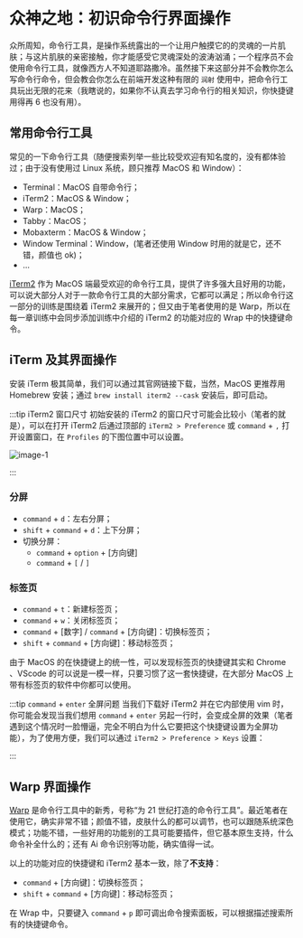 # 众神之地：初识命令行界面操作

众所周知，命令行工具，是操作系统露出的一个让用户触摸它的的灵魂的一片肌肤；与这片肌肤的亲密接触，你才能感受它灵魂深处的波涛汹涌；一个程序员不会使用命令行工具，就像西方人不知道耶路撒冷。虽然接下来这部分并不会教你怎么写命令行命令，但会教会你怎么在前端开发这种有限的 `润射` 使用中，把命令行工具玩出无限的花来（我瞎说的，如果你不认真去学习命令行的相关知识，你快捷键用得再 6 也没有用）。

## 常用命令行工具

常见的一下命令行工具（随便搜索列举一些比较受欢迎有知名度的，没有都体验过；由于没有使用过 Linux 系统，顾只推荐 MacOS 和 Window）：

- Terminal：MacOS 自带命令行；
- iTerm2：MacOS & Window；
- Warp：MacOS；
- Tabby：MacOS；
- Mobaxterm：MacOS & Window；
- Window Terminal：Window，(笔者还使用 Window 时用的就是它，还不错，颜值也 ok)；
- ...

[iTerm2](https://iterm2.com/) 作为 MacOS 端最受欢迎的命令行工具，提供了许多强大且好用的功能，可以说大部分人对于一款命令行工具的大部分需求，它都可以满足；所以命令行这一部分的训练是围绕着 iTerm2 来展开的；但又由于笔者使用的是 Warp，所以在每一章训练中会同步添加训练中介绍的 iTerm2 的功能对应的 Wrap 中的快捷键命令。

## iTerm 及其界面操作

安装 iTerm 极其简单，我们可以通过其官网链接下载，当然，MacOS 更推荐用 Homebrew 安装；通过 `brew install iterm2 --cask` 安装后，即可启动。

:::tip iTerm2 窗口尺寸
初始安装的 iTerm2 的窗口尺寸可能会比较小（笔者的就是），可以在打开 iTerm2 后通过顶部的 `iTerm2 > Preference` 或 `command` + `,` 打开设置窗口，在 `Profiles` 的下图位置中可以设置。

![image-1](https://raw.githubusercontent.com/Nauxscript/Just-Vim-It/master/docs/public/images/day-38-1.png)

:::

### 分屏

- `command` + `d`：左右分屏；
- `shift` + `command` + `d`：上下分屏；
- 切换分屏：
  + `command` + `option` + [方向键]
  + `command` + `[` / `]`

### 标签页

- `command` + `t`：新建标签页；
- `command` + `w`：关闭标签页；
- `command` + [数字] / `command` + [方向键]：切换标签页；
- `shift` + `command` + [方向键]：移动标签页；

由于 MacOS 的在快捷键上的统一性，可以发现标签页的快捷键其实和 Chrome 、VScode 的可以说是一模一样，只要习惯了这一套快捷键，在大部分 MacOS 上带有标签页的软件中你都可以使用。

:::tip `command` + `enter` 全屏问题
当我们下载好 iTerm2 并在它内部使用 vim 时，你可能会发现当我们想用 `command` + `enter` 另起一行时，会变成全屏的效果（笔者遇到这个情况时一脸懵逼，完全不明白为什么它要把这个快捷键设置为全屏功能），为了使用方便，我们可以通过 `iTerm2 > Preference > Keys` 设置：


:::
## Warp 界面操作

[Warp](https://www.warp.dev/) 是命令行工具中的新秀，号称“为 21 世纪打造的命令行工具”。最近笔者在使用它，确实非常不错；颜值不错，皮肤什么的都可以调节，也可以跟随系统深色模式；功能不错，一些好用的功能别的工具可能要插件，但它基本原生支持，什么命令补全什么的；还有 Ai 命令识别等功能，确实值得一试。

以上的功能对应的快捷键和 iTerm2 基本一致，除了**不支持**：

- `command` + [方向键]：切换标签页；
- `shift` + `command` + [方向键]：移动标签页；

在 Wrap 中，只要键入 `command` + `p` 即可调出命令搜索面板，可以根据描述搜索所有的快捷键命令。